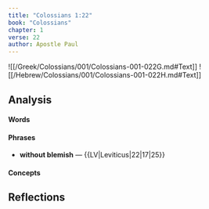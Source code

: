 ```yaml
---
title: "Colossians 1:22"
book: "Colossians"
chapter: 1
verse: 22
author: Apostle Paul
---
```

![[/Greek/Colossians/001/Colossians-001-022G.md#Text]]
![[/Hebrew/Colossians/001/Colossians-001-022H.md#Text]]

## Analysis

#### Words

#### Phrases
- **without blemish** — {{LV|Leviticus|22|17|25}}

#### Concepts

## Reflections
